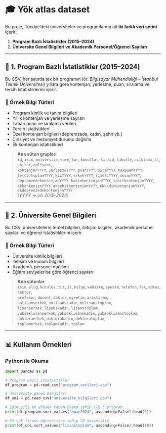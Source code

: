 # 🎓 Yök atlas dataset

Bu proje, Türkiye’deki üniversiteler ve programlarına ait **iki farklı veri setini** içerir:

1. **Program Bazlı İstatistikler (2015–2024)**
2. **Üniversite Genel Bilgileri ve Akademik Personel/Öğrenci Sayıları**

---

## 📂 1. Program Bazlı İstatistikler (2015–2024)

Bu CSV, her satırda tek bir programın (ör. *Bilgisayar Mühendisliği – İstanbul Teknik Üniversitesi*) yıllara göre kontenjan, yerleşme, puan, sıralama ve tercih istatistiklerini içerir.

### 📑 Örnek Bilgi Türleri
- Program kimlik ve tanım bilgileri
- Yıllık kontenjan ve yerleşme sayıları
- Taban puan ve sıralama verileri
- Tercih istatistikleri
- Özel kontenjan bilgileri (depremzede, kadın, şehit vb.)
- Cinsiyet ve mezuniyet durumu dağılımı
- Ek kontenjan istatistikleri

> **Ana sütun grupları**  
> `id`, `isim`, `universite`, `sure`, `tur`, `kosullar`, `siraid`, `fakulte`, `aciklama`, `il`, `unitur`, `onlisans`,  
> `kontenjanYYYY`, `yerlesmeYYYY`, `puanYYYY`, `siraYYYY`, `maxpuanYYYY`,  
> `tercihtoplamYYYY`, `kizYYYY`, `erkekYYYY`, `liseliYYYY`, `mezunYYYY`,  
> `depremzedekontenjanYYYY`, `kadinkontenjanYYYY`, `sehitkontenjanYYYY`,  
> `ekkontenjanYYYY`, `eksehitkontenjanYYYY`, `ekkadinkontenjanYYYY`, `ekdepremzedekontenjanYYYY`  
> *(YYYY → yıl: 2015–2024)*

---

## 📂 2. Üniversite Genel Bilgileri

Bu CSV, üniversitelerin temel bilgileri, iletişim bilgileri, akademik personel sayıları ve öğrenci istatistiklerini içerir.

### 📑 Örnek Bilgi Türleri
- Üniversite kimlik bilgileri
- İletişim ve konum bilgileri
- Akademik personel dağılımı
- Eğitim seviyelerine göre öğrenci sayıları

> **Ana sütunlar**  
> `isim`, `slug`, `kurulus`, `tur`, `il`, `bolge`, `website`, `eposta`, `telefon`, `fax`, `adres`, `rektor`,  
> `profesor`, `docent`, `doktor`, `ogretim`, `arastirma`,  
> `onlisanserkek`, `onlisanskadin`, `onlisanstoplam`,  
> `lisanserkek`, `lisanskadin`, `lisanstoplam`,  
> `yukseklisanserkek`, `yukseklisanskadin`, `yukseklisanstoplam`,  
> `doktoraerkek`, `doktorakadin`, `doktoratoplam`,  
> `toplamerkek`, `toplamkadin`, `toplam`

---

## 📊 Kullanım Örnekleri

### Python ile Okuma
```python
import pandas as pd

# Program bazlı istatistikler
df_program = pd.read_csv("program_verileri.csv")

# Üniversite genel bilgileri
df_uni = pd.read_csv("universite_bilgileri.csv")

# 2024 yılı en yüksek taban puana sahip ilk 5 program
print(df_program.sort_values("puan2024", ascending=False).head(5))

# En çok lisans öğrencisine sahip 10 üniversite
print(df_uni.sort_values("lisanstoplam", ascending=False).head(10))
